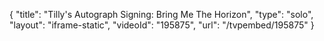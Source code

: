 {
    "title": "Tilly's Autograph Signing: Bring Me The Horizon",
    "type": "solo",
    "layout": "iframe-static",
    "videoId": "195875",
    "url": "\/tvpembed\/195875"
}